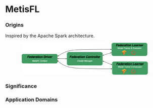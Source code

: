 MetisFL
=============================

### Origins
Inspired by the Apache Spark architecture.

<div align="center">
 <img 
    src="../img/MetisFL-Components-Overview.png" width="400px", alt="Execution Flow Overview.">
</div>


### Significance

### Application Domains

